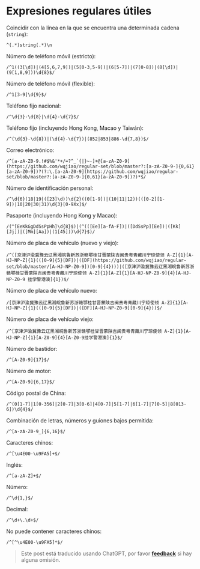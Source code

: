 # Expresiones regulares útiles

Coincidir con la línea en la que se encuentra una determinada cadena (`string`):

```
^(.*)string(.*)\n
```

Número de teléfono móvil (estricto):

```
/^1((3[\d])|(4[5,6,7,9])|(5[0-3,5-9])|(6[5-7])|(7[0-8])|(8[\d])|(9[1,8,9]))\d{8}$/
```

Número de teléfono móvil (flexible):

```
/^1[3-9]\d{9}$/
```

Teléfono fijo nacional:

```
/^\d{3}-\d{8}|\d{4}-\d{7}$/
```

Teléfono fijo (incluyendo Hong Kong, Macao y Taiwán):

```
/^(\d{3}-\d{8})|(\d{4}-\d{7})|(852|853|886-\d{7,8})$/
```

Correo electrónico:

```
/^[a-zA-Z0-9.!#$%&'*+/=?^_`{|}~-]+@[a-zA-Z0-9](https://github.com/wqjiao/regular-set/blob/master?:[a-zA-Z0-9-]{0,61}[a-zA-Z0-9])?(?:\.[a-zA-Z0-9](https://github.com/wqjiao/regular-set/blob/master?:[a-zA-Z0-9-]{0,61}[a-zA-Z0-9])?)*$/
```

Número de identificación personal:

```
/^\d{6}(18|19|([23]\d))\d{2}((0[1-9])|(10|11|12))(([0-2][1-9])|10|20|30|31)\d{3}[0-9Xx]$/
```

Pasaporte (incluyendo Hong Kong y Macao):

```
/(^[EeKkGgDdSsPpHh]\d{8}$)|(^(([Ee][a-fA-F])|([DdSsPp][Ee])|([Kk][Jj])|([Mm][Aa])|(1[45]))\d{7}$)/
```

Número de placa de vehículo (nuevo y viejo):

```
/^([京津沪渝冀豫云辽黑湘皖鲁新苏浙赣鄂桂甘晋蒙陕吉闽贵粤青藏川宁琼使领 A-Z]{1}[A-HJ-NP-Z]{1}(([0-9]{5}[DF])|([DF](https://github.com/wqjiao/regular-set/blob/master/[A-HJ-NP-Z0-9])[0-9]{4})))|([京津沪渝冀豫云辽黑湘皖鲁新苏浙赣鄂桂甘晋蒙陕吉闽贵粤青藏川宁琼使领 A-Z]{1}[A-Z]{1}[A-HJ-NP-Z0-9]{4}[A-HJ-NP-Z0-9 挂学警港澳]{1})$/
```

Número de placa de vehículo nuevo:

```
/[京津沪渝冀豫云辽黑湘皖鲁新苏浙赣鄂桂甘晋蒙陕吉闽贵粤青藏川宁琼使领 A-Z]{1}[A-HJ-NP-Z]{1}(([0-9]{5}[DF])|([DF][A-HJ-NP-Z0-9][0-9]{4}))$/
```

Número de placa de vehículo viejo:

```
/^[京津沪渝冀豫云辽黑湘皖鲁新苏浙赣鄂桂甘晋蒙陕吉闽贵粤青藏川宁琼使领 A-Z]{1}[A-HJ-NP-Z]{1}[A-Z0-9]{4}[A-Z0-9挂学警港澳]{1}$/
```

Número de bastidor:

```
/^[A-Z0-9]{17}$/
```

Número de motor:

```
/^[A-Z0-9]{6,17}$/
```

Código postal de China:

```
/^(0[1-7]|1[0-356]|2[0-7]|3[0-6]|4[0-7]|5[1-7]|6[1-7]|7[0-5]|8[013-6])\d{4}$/
```

Combinación de letras, números y guiones bajos permitida:

```
/^[a-zA-Z0-9_]{6,16}$/
```

Caracteres chinos:

```
/^[\u4E00-\u9FA5]+$/
```

Inglés:

```
/^[a-zA-Z]+$/
```

Número:

```
/^\d{1,}$/
```

Decimal:

```
/^\d+\.\d+$/
```

No puede contener caracteres chinos:

```
/^[^\u4E00-\u9FA5]*$/
```

> Este post está traducido usando ChatGPT, por favor [**feedback**](https://github.com/linyuxuanlin/Wiki_MkDocs/issues/new) si hay alguna omisión.